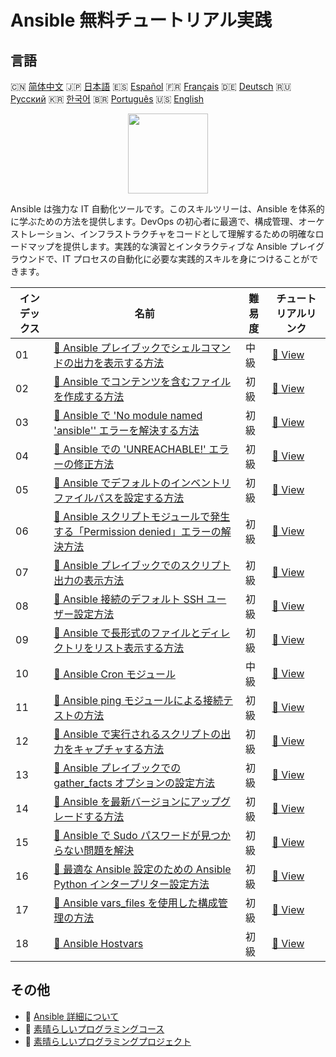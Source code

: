# Ansible 無料チュートリアル実践

## 言語

🇨🇳 [简体中文](README_zh.md) 🇯🇵 [日本語](README_ja.md) 🇪🇸 [Español](README_es.md) 🇫🇷 [Français](README_fr.md) 🇩🇪 [Deutsch](README_de.md) 🇷🇺 [Русский](README_ru.md) 🇰🇷 [한국어](README_ko.md) 🇧🇷 [Português](README_pt.md) 🇺🇸 [English](README.md) 

<div align="center">
<img width="128px" src="https://file.labex.io/path/PBjrCC7U2Koq.png">
</div>

Ansible は強力な IT 自動化ツールです。このスキルツリーは、Ansible を体系的に学ぶための方法を提供します。DevOps の初心者に最適で、構成管理、オーケストレーション、インフラストラクチャをコードとして理解するための明確なロードマップを提供します。実践的な演習とインタラクティブな Ansible プレイグラウンドで、IT プロセスの自動化に必要な実践的スキルを身につけることができます。

|   インデックス | 名前                                                                                                                                                                                       | 難易度   | チュートリアルリンク                                                                                                        |
|----------------|--------------------------------------------------------------------------------------------------------------------------------------------------------------------------------------------|----------|-----------------------------------------------------------------------------------------------------------------------------|
|             01 | [📖 Ansible プレイブックでシェルコマンドの出力を表示する方法](https://labex.io/ja/tutorials/ansible-how-to-display-output-of-shell-commands-in-ansible-playbooks-415017)                   | 中級     | [🔗 View](https://labex.io/ja/tutorials/ansible-how-to-display-output-of-shell-commands-in-ansible-playbooks-415017)        |
|             02 | [📖 Ansible でコンテンツを含むファイルを作成する方法](https://labex.io/ja/tutorials/ansible-how-to-create-a-file-with-content-in-ansible-417416)                                           | 初級     | [🔗 View](https://labex.io/ja/tutorials/ansible-how-to-create-a-file-with-content-in-ansible-417416)                        |
|             03 | [📖 Ansible で 'No module named 'ansible'' エラーを解決する方法](https://labex.io/ja/tutorials/ansible-how-to-resolve-no-module-named-ansible-error-in-ansible-417297)                     | 初級     | [🔗 View](https://labex.io/ja/tutorials/ansible-how-to-resolve-no-module-named-ansible-error-in-ansible-417297)             |
|             04 | [📖 Ansible での 'UNREACHABLE!' エラーの修正方法](https://labex.io/ja/tutorials/ansible-how-to-fix-unreachable-error-in-ansible-416162)                                                    | 初級     | [🔗 View](https://labex.io/ja/tutorials/ansible-how-to-fix-unreachable-error-in-ansible-416162)                             |
|             05 | [📖 Ansible でデフォルトのインベントリファイルパスを設定する方法](https://labex.io/ja/tutorials/ansible-how-to-set-default-inventory-file-path-in-ansible-415865)                          | 初級     | [🔗 View](https://labex.io/ja/tutorials/ansible-how-to-set-default-inventory-file-path-in-ansible-415865)                   |
|             06 | [📖 Ansible スクリプトモジュールで発生する「Permission denied」エラーの解決方法](https://labex.io/ja/tutorials/ansible-how-to-fix-permission-denied-error-in-ansible-script-module-415726) | 初級     | [🔗 View](https://labex.io/ja/tutorials/ansible-how-to-fix-permission-denied-error-in-ansible-script-module-415726)         |
|             07 | [📖 Ansible プレイブックでのスクリプト出力の表示方法](https://labex.io/ja/tutorials/ansible-how-to-display-script-output-in-ansible-playbook-415724)                                       | 初級     | [🔗 View](https://labex.io/ja/tutorials/ansible-how-to-display-script-output-in-ansible-playbook-415724)                    |
|             08 | [📖 Ansible 接続のデフォルト SSH ユーザー設定方法](https://labex.io/ja/tutorials/ansible-how-to-set-the-default-ssh-user-for-ansible-connections-415242)                                   | 初級     | [🔗 View](https://labex.io/ja/tutorials/ansible-how-to-set-the-default-ssh-user-for-ansible-connections-415242)             |
|             09 | [📖 Ansible で長形式のファイルとディレクトリをリスト表示する方法](https://labex.io/ja/tutorials/ansible-how-to-list-files-and-directories-in-long-format-with-ansible-415153)              | 初級     | [🔗 View](https://labex.io/ja/tutorials/ansible-how-to-list-files-and-directories-in-long-format-with-ansible-415153)       |
|             10 | [📖 Ansible Cron モジュール](https://labex.io/ja/tutorials/ansible-ansible-cron-module-290157)                                                                                             | 中級     | [🔗 View](https://labex.io/ja/tutorials/ansible-ansible-cron-module-290157)                                                 |
|             11 | [📖 Ansible ping モジュールによる接続テストの方法](https://labex.io/ja/tutorials/ansible-how-to-use-the-ansible-ping-module-for-connectivity-testing-414981)                               | 初級     | [🔗 View](https://labex.io/ja/tutorials/ansible-how-to-use-the-ansible-ping-module-for-connectivity-testing-414981)         |
|             12 | [📖 Ansible で実行されるスクリプトの出力をキャプチャする方法](https://labex.io/ja/tutorials/ansible-how-to-capture-the-output-of-a-script-executed-by-ansible-414952)                      | 初級     | [🔗 View](https://labex.io/ja/tutorials/ansible-how-to-capture-the-output-of-a-script-executed-by-ansible-414952)           |
|             13 | [📖 Ansible プレイブックでの gather_facts オプションの設定方法](https://labex.io/ja/tutorials/ansible-how-to-configure-the-gather-facts-option-in-an-ansible-playbook-414866)              | 初級     | [🔗 View](https://labex.io/ja/tutorials/ansible-how-to-configure-the-gather-facts-option-in-an-ansible-playbook-414866)     |
|             14 | [📖 Ansible を最新バージョンにアップグレードする方法](https://labex.io/ja/tutorials/ansible-how-to-upgrade-ansible-to-the-latest-version-414855)                                           | 初級     | [🔗 View](https://labex.io/ja/tutorials/ansible-how-to-upgrade-ansible-to-the-latest-version-414855)                        |
|             15 | [📖 Ansible で Sudo パスワードが見つからない問題を解決](https://labex.io/ja/tutorials/ansible-resolving-ansible-sudo-password-missing-issues-413757)                                       | 初級     | [🔗 View](https://labex.io/ja/tutorials/ansible-resolving-ansible-sudo-password-missing-issues-413757)                      |
|             16 | [📖 最適な Ansible 設定のための Ansible Python インタープリター設定方法](https://labex.io/ja/tutorials/ansible-how-to-set-the-ansible-python-interpreter-for-optimal-configuration-411660) | 初級     | [🔗 View](https://labex.io/ja/tutorials/ansible-how-to-set-the-ansible-python-interpreter-for-optimal-configuration-411660) |
|             17 | [📖 Ansible vars_files を使用した構成管理の方法](https://labex.io/ja/tutorials/ansible-how-to-use-ansible-vars-files-for-configuration-management-411647)                                  | 初級     | [🔗 View](https://labex.io/ja/tutorials/ansible-how-to-use-ansible-vars-files-for-configuration-management-411647)          |
|             18 | [📖 Ansible Hostvars](https://labex.io/ja/tutorials/ansible-ansible-hostvars-391846)                                                                                                       | 初級     | [🔗 View](https://labex.io/ja/tutorials/ansible-ansible-hostvars-391846)                                                    |

## その他

- 🔗 [Ansible 詳細について](https://labex.io/ja/skilltrees/ansible)
- 🔗 [素晴らしいプログラミングコース](https://github.com/labex-labs/awesome-programming-courses)
- 🔗 [素晴らしいプログラミングプロジェクト](https://github.com/labex-labs/awesome-programming-projects)

